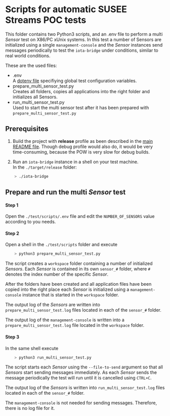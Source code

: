 # Scripts for automatic SUSEE Streams POC tests

This folder contains two Python3 scripts, and an .env file to perform a multi *Sensor* test on X86/PC
xUnix systems. In this test a number of Sensors are initialized using a single `management-console`
and the *Sensor* instances send messages periodically to test the `iota-bridge` under conditions,
similar to real world conditions.

These are the used files:
* .env<br>
  A [dotenv file](https://hexdocs.pm/dotenvy/dotenv-file-format.html) specifiying global test configuration
  variables.
* prepare_multi_sensor_test.py<br>
  Creates all folders, copies all applications into the right folder and initializes all Sensors.
* run_multi_sensor_test.py<br>
  Used to start the multi sensor test after it has been prepared with `prepare_multi_sensor_test.py`
  
## Prerequisites

1) Build the project with **release** profile as been described in the [main README file](../../README.md#for-x86pc-1).
   Though debug profile would also do, it would be very time-consuming, because the POW is very slow for debug builds.

2) Run an `iota-bridge` instance in a shell on your test machine.<br>
   In the `./target/release` folder:
```bash
    > ./iota-bridge
```

## Prepare and run the multi *Sensor* test

#### Step 1 
Open the `./test/scripts/.env` file and edit the `NUMBER_OF_SENSORS` value according to you needs.

#### Step 2
Open a shell in the `./test/scripts` folder and execute
```bash
    > python3 prepare_multi_sensor_test.py
```
The script creates a `workspace` folder containing a number of initialized *Sensors*.
Each *Sensor* is contained in its own `sensor_#` folder, where `#` denotes the index number
of the specific *Sensor*.
   
After the folders have been created and all application files have been copied into the right place
each *Sensor* is initialized using a `management-console` instance that is started in the `workspace` folder.

The output log of the *Sensors* are written into `prepare_multi_sensor_test.log` files located in each of the
`sensor_#` folder.

The output log of the `management-console` is written into a `prepare_multi_sensor_test.log` file located in
the `workspace` folder.


#### Step 3
In the same shell execute
```bash
    > python3 run_multi_sensor_test.py
```
The script starts each *Sensor* using the `--file-to-send` argument so that all *Sensors* start sending messages
immediately. As each *Sensor* sends the message periodically the test will run until it is cancelled using `CTRL+C`.

The output log of the *Sensors* is written into `run_multi_sensor_test.log` files located in each of the
`sensor_#` folder.

The `management-console` is not needed for sending messages. Therefore, there is no log file for it.